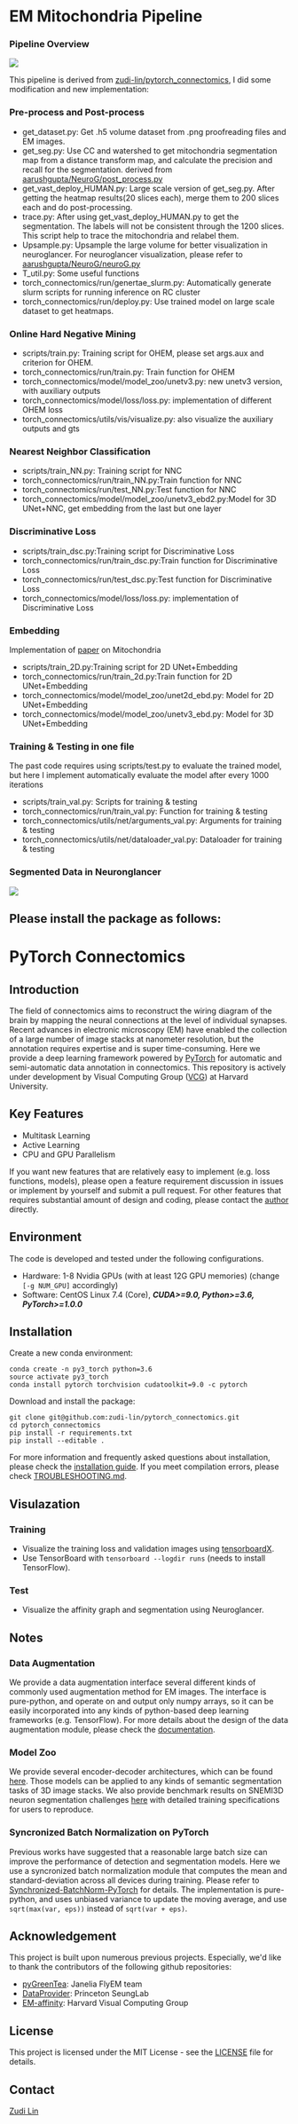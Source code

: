 # EM Mitochondria Pipeline
### Pipeline Overview
![](https://github.com/charlotte12l/EM-pipeline-mito/blob/master/figs/mito1.png)

This pipeline is derived from [zudi-lin/pytorch_connectomics](https://github.com/zudi-lin/pytorch_connectomics), I did some modification and new implementation:

### Pre-process and Post-process
- get_dataset.py: Get .h5 volume dataset from .png proofreading files and EM images.
- get_seg.py: Use CC and watershed to get mitochondria segmentation map from a distance transform map, and calculate the precision and recall for the segmentation. derived from [aarushgupta/NeuroG/post_process.py](https://github.com/aarushgupta/NeuroG)
- get_vast_deploy_HUMAN.py: Large scale version of get_seg.py. After getting the heatmap results(20 slices each), merge them to 200 slices each and do post-processing.
- trace.py: After using get_vast_deploy_HUMAN.py to get the segmentation. The labels will not be consistent through the 1200 slices. This script help to trace the mitochondria and relabel them.
- Upsample.py: Upsample the large volume for better visualization in neuroglancer. For neuroglancer visualization, please refer to [aarushgupta/NeuroG/neuroG.py](https://github.com/aarushgupta/NeuroG)
- T_util.py: Some useful functions
- torch_connectomics/run/genertae_slurm.py: Automatically generate slurm scripts for running inference on RC cluster 
- torch_connectomics/run/deploy.py: Use trained model on large scale dataset to get heatmaps.

### Online Hard Negative Mining
- scripts/train.py: Training script for OHEM, please set args.aux and criterion for OHEM.
- torch_connectomics/run/train.py: Train function for OHEM
- torch_connectomics/model/model_zoo/unetv3.py: new unetv3 version, with auxiliary outputs
- torch_connectomics/model/loss/loss.py: implementation of different OHEM loss
- torch_connectomics/utils/vis/visualize.py: also visualize the auxiliary outputs and gts 

### Nearest Neighbor Classification
- scripts/train_NN.py: Training script for NNC
- torch_connectomics/run/train_NN.py:Train function for NNC
- torch_connectomics/run/test_NN.py:Test function for NNC
- torch_connectomics/model/model_zoo/unetv3_ebd2.py:Model for 3D UNet+NNC, get embedding from the last but one layer

### Discriminative Loss 
- scripts/train_dsc.py:Training script for Discriminative Loss
- torch_connectomics/run/train_dsc.py:Train function for Discriminative Loss
- torch_connectomics/run/test_dsc.py:Test function for Discriminative Loss
- torch_connectomics/model/loss/loss.py: implementation of Discriminative Loss

### Embedding
Implementation of [paper](http://openaccess.thecvf.com/content_cvpr_2018/papers/Zeng_Learning_to_Promote_CVPR_2018_paper.pdf) on Mitochondria 
- scripts/train_2D.py:Training script for 2D UNet+Embedding
- torch_connectomics/run/train_2d.py:Train function for 2D UNet+Embedding
- torch_connectomics/model/model_zoo/unet2d_ebd.py: Model for 2D UNet+Embedding
- torch_connectomics/model/model_zoo/unetv3_ebd.py: Model for 3D UNet+Embedding

### Training & Testing in one file
The past code requires using scripts/test.py to evaluate the trained model, but here I implement automatically evaluate the model after every 1000 iterations
- scripts/train_val.py: Scripts for training & testing
- torch_connectomics/run/train_val.py: Function for training & testing
- torch_connectomics/utils/net/arguments_val.py: Arguments for training & testing
- torch_connectomics/utils/net/dataloader_val.py: Dataloader for training & testing

### Segmented Data in Neuronglancer
![](https://github.com/charlotte12l/EM-pipeline-mito/blob/master/figs/mito1.png)

Please install the package as follows:
-------------------------------------------------------------------------------------------------------------------------
# PyTorch Connectomics

## Introduction

The field of connectomics aims to reconstruct the wiring diagram of the brain by mapping the neural connections at the level of individual synapses. Recent advances in electronic microscopy (EM) have enabled the collection of a large number of image stacks at nanometer resolution, but the annotation requires expertise and is super time-consuming. Here we provide a deep learning framework powered by [PyTorch](https://pytorch.org/) for automatic and semi-automatic data annotation in connectomics. This repository is actively under development by Visual Computing Group ([VCG](https://vcg.seas.harvard.edu)) at Harvard University.

## Key Features

- Multitask Learning
- Active Learning
- CPU and GPU Parallelism

If you want new features that are relatively easy to implement (e.g. loss functions, models), please open a feature requirement discussion in issues or implement by yourself and submit a pull request. For other features that requires substantial amount of design and coding, please contact the [author](https://github.com/zudi-lin) directly. 

## Environment

The code is developed and tested under the following configurations.
- Hardware: 1-8 Nvidia GPUs (with at least 12G GPU memories) (change ```[-g NUM_GPU]``` accordingly)
- Software: CentOS Linux 7.4 (Core), ***CUDA>=9.0, Python>=3.6, PyTorch>=1.0.0***

## Installation

Create a new conda environment:
```
conda create -n py3_torch python=3.6
source activate py3_torch
conda install pytorch torchvision cudatoolkit=9.0 -c pytorch
```

Download and install the package:
```
git clone git@github.com:zudi-lin/pytorch_connectomics.git
cd pytorch_connectomics
pip install -r requirements.txt
pip install --editable .
```
For more information and frequently asked questions about installation, please check the [installation guide](https://zudi-lin.github.io/pytorch_connectomics/build/html/notes/installation.html). If you meet compilation errors, please check [TROUBLESHOOTING.md](https://github.com/zudi-lin/pytorch_connectomics/blob/master/TROUBLESHOOTING.md).

## Visulazation

### Training
* Visualize the training loss and validation images using [tensorboardX](https://github.com/lanpa/tensorboard-pytorch).
* Use TensorBoard with `tensorboard --logdir runs`  (needs to install TensorFlow).

### Test
* Visualize the affinity graph and segmentation using Neuroglancer.

## Notes

### Data Augmentation
We provide a data augmentation interface several different kinds of commonly used augmentation method for EM images. The interface is pure-python, and operate on and output only numpy arrays, so it can be easily incorporated into any kinds of python-based deep learning frameworks (e.g. TensorFlow). For more details about the design of the data augmentation module, please check the [documentation](https://zudi-lin.github.io/pytorch_connectomics/build/html/modules/augmentation.html).

### Model Zoo
We provide several encoder-decoder architectures, which can be found [here](https://github.com/zudi-lin/pytorch_connectomics/tree/master/torch_connectomics/model/model_zoo). Those models can be applied to any kinds of semantic segmentation tasks of 3D image stacks. We also provide benchmark results on SNEMI3D neuron segmentation challenges [here](https://github.com/zudi-lin/pytorch_connectomics/tree/master/benchmark) with detailed training specifications for users to reproduce.

### Syncronized Batch Normalization on PyTorch
Previous works have suggested that a reasonable large batch size can improve the performance of detection and segmentation models. Here we use a syncronized batch normalization module that computes the mean and standard-deviation across all devices during training. Please refer to [Synchronized-BatchNorm-PyTorch](https://github.com/vacancy/Synchronized-BatchNorm-PyTorch) for details. The implementation is pure-python, and uses unbiased variance to update the moving average, and use `sqrt(max(var, eps))` instead of `sqrt(var + eps)`.

## Acknowledgement
This project is built upon numerous previous projects. Especially, we'd like to thank the contributors of the following github repositories:
- [pyGreenTea](https://github.com/naibaf7/PyGreentea): Janelia FlyEM team 
- [DataProvider](https://github.com/torms3/DataProvider): Princeton SeungLab
- [EM-affinity](https://github.com/donglaiw/EM-affinity): Harvard Visual Computing Group

## License
This project is licensed under the MIT License - see the [LICENSE](https://github.com/zudi-lin/pytorch_connectomics/blob/master/LICENSE) file for details.

## Contact
[Zudi Lin](https://github.com/zudi-lin)

